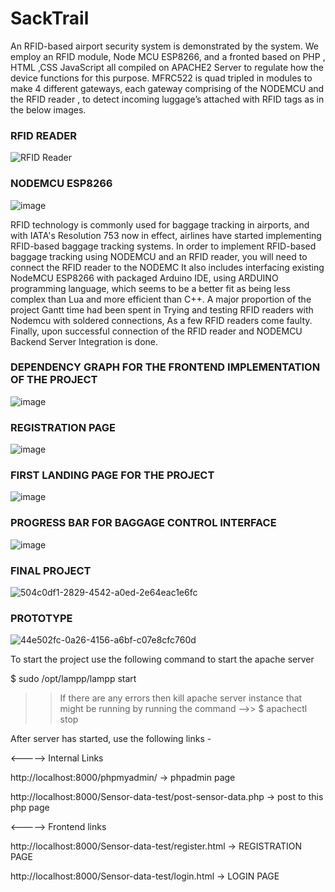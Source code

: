 # SackTrail

An RFID-based airport security system is demonstrated by the system. We employ an RFID module, Node MCU ESP8266, and a fronted based on PHP , HTML ,CSS JavaScript all compiled on APACHE2 Server to regulate how the device functions for this purpose.
MFRC522 is quad tripled in modules to make 4 different gateways, each gateway comprising of the NODEMCU and the RFID reader , to detect incoming luggage’s attached with RFID tags as in the below images.


### RFID READER
![RFID Reader](https://github.com/Dhananjay-74x/SackTrail/assets/86489966/f219b96f-57f5-4d1e-b2a9-70f00b83b3ac)


### NODEMCU ESP8266
![image](https://github.com/Dhananjay-74x/SackTrail/assets/86489966/ba148d34-2090-4d2e-8d1c-7e1f8bf04f18)


RFID technology is commonly used for baggage tracking in airports, and with IATA's Resolution 753 now in effect, airlines have started implementing RFID-based baggage tracking systems. In order to implement RFID-based baggage tracking using NODEMCU and an RFID reader, you will need to connect the RFID reader to the NODEMC
It also includes interfacing existing NodeMCU ESP8266 with packaged Arduino IDE, using ARDUINO programming language, which seems to be a better fit as being less complex than Lua and more efficient than C++. A major proportion of the project Gantt time had been spent in Trying and testing RFID readers with Nodemcu with soldered connections, As a few RFID readers come faulty. Finally, upon successful connection of the RFID reader and NODEMCU Backend Server Integration is done.


### DEPENDENCY GRAPH FOR THE FRONTEND IMPLEMENTATION OF THE PROJECT
![image](https://github.com/Dhananjay-74x/SackTrail/assets/86489966/8b5113e0-0342-4c90-be3a-13869a3677bc)


### REGISTRATION PAGE
![image](https://github.com/Dhananjay-74x/SackTrail/assets/86489966/898d7497-28bf-4cfa-9c02-bb7003ecb104)


### FIRST LANDING PAGE FOR THE PROJECT
![image](https://github.com/Dhananjay-74x/SackTrail/assets/86489966/91021205-6995-428a-9aaf-79c02a776dd7)


### PROGRESS BAR FOR BAGGAGE CONTROL INTERFACE
![image](https://github.com/Dhananjay-74x/SackTrail/assets/86489966/0346cbf4-f29c-46d1-af65-21c6fbaef1d7)


### FINAL PROJECT
![504c0df1-2829-4542-a0ed-2e64eac1e6fc](https://github.com/Dhananjay-74x/SackTrail/assets/86489966/f03c0b9a-7671-4f96-bc3e-f41ec04753a1)


### PROTOTYPE
![44e502fc-0a26-4156-a6bf-c07e8cfc760d](https://github.com/Dhananjay-74x/SackTrail/assets/86489966/ba7b9967-7263-4c91-8d46-d9edfe736358)


To start the project use the following command to start the apache server

$ sudo /opt/lampp/lampp start

>> If there are any errors then kill apache server instance that might be running by running the command 
-->> $ apachectl stop

After server has started, use the following links -

<-----> Internal Links

http://localhost:8000/phpmyadmin/  -> phpadmin page

http://localhost:8000/Sensor-data-test/post-sensor-data.php -> post to this php page


<-----> Frontend links

http://localhost:8000/Sensor-data-test/register.html -> REGISTRATION PAGE

http://localhost:8000/Sensor-data-test/login.html -> LOGIN PAGE
